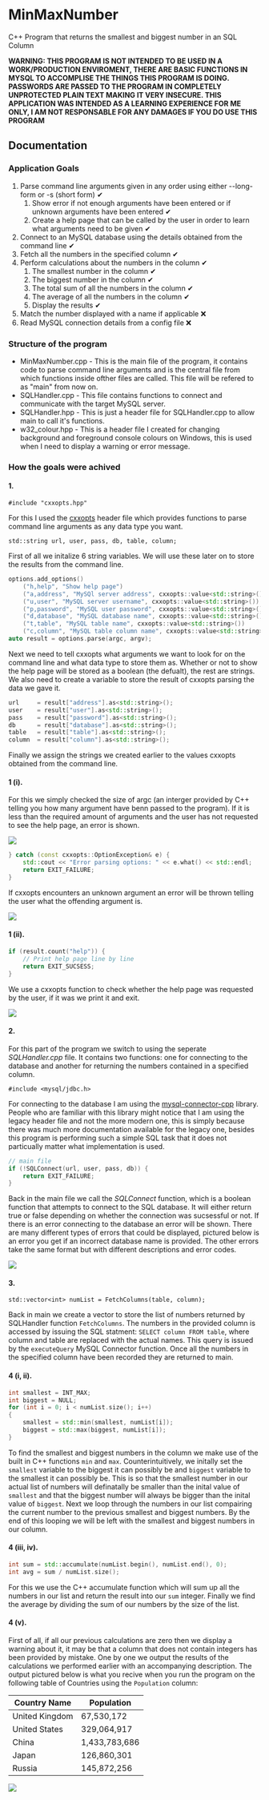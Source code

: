 ﻿# MinMaxNumber
C++ Program that returns the smallest and biggest number in an SQL Column

**WARNING: THIS PROGRAM IS NOT INTENDED TO BE USED IN A WORK/PRODUCTION ENVIROMENT, THERE ARE BASIC FUNCTIONS IN MYSQL TO ACCOMPLISE THE THINGS THIS PROGRAM IS DOING. PASSWORDS ARE PASSED TO THE PROGRAM IN COMPLETELY UNPROTECTED PLAIN TEXT MAKING IT VERY INSECURE. THIS APPLICATION WAS INTENDED AS A LEARNING EXPERIENCE FOR ME ONLY, I AM NOT RESPONSABLE FOR ANY DAMAGES IF YOU DO USE THIS PROGRAM**


## Documentation
### Application Goals
1. Parse command line arguments given in any order using either --long-form or -s (short form) ✔
    1. Show error if not enough arguments have been entered or if unknown arguments have been entered ✔
    2. Create a help page that can be called by the user in order to learn what arguments need to be given ✔
2. Connect to an MySQL database using the details obtained from the command line ✔
3. Fetch all the numbers in the specified column ✔
4. Perform calculations about the numbers in the column ✔
   1. The smallest number in the column ✔
   2. The biggest number in the column ✔
   3. The total sum of all the numbers in the column ✔
   4. The average of all the numbers in the column ✔
   5. Display the results ✔
5. Match the number displayed with a name if applicable ❌
6. Read MySQL connection details from a config file ❌


### Structure of the program
- MinMaxNumber.cpp - This is the main file of the program, it contains code to parse command line arguments and is the central file from which functions inside ofther files are called. This file will be refered to as "main" from now on.
- SQLHandler.cpp - This file contains functions to connect and communicate with the target MySQL server.
- SQLHandler.hpp - This is just a header file for SQLHandler.cpp to allow main to call it's functions.
- w32_colour.hpp - This is a header file I created for changing background and foreground console colours on Windows, this is used when I need to display a warning or error message.


### How the goals were achived
#### 1.
`#include "cxxopts.hpp"`

For this I used the [cxxopts](https://github.com/jarro2783/cxxopts) header file which provides functions to parse command line arguments as any data type you want.

`std::string url, user, pass, db, table, column;`

First of all we initalize 6 string variables. We will use these later on to store the results from the command line.

```cpp
options.add_options()
    ("h,help", "Show help page")
    ("a,address", "MySQl server address", cxxopts::value<std::string>())
    ("u,user", "MySQL server username", cxxopts::value<std::string>())
    ("p,password", "MySQL user password", cxxopts::value<std::string>())
    ("d,database", "MySQL database name", cxxopts::value<std::string>())
    ("t,table", "MySQL table name", cxxopts::value<std::string>())
    ("c,column", "MySQL table column name", cxxopts::value<std::string>());
auto result = options.parse(argc, argv);
```
Next we need to tell cxxopts what arguments we want to look for on the command line and what data type to store them as. Whether or not to show the help page will be stored as a boolean (the defualt), the rest are strings. We also need to create a variable to store the result of cxxopts parsing the data we gave it.
```cpp
url     = result["address"].as<std::string>();
user    = result["user"].as<std::string>();
pass    = result["password"].as<std::string>();
db      = result["database"].as<std::string>();
table   = result["table"].as<std::string>();
column  = result["column"].as<std::string>();
```
Finally we assign the strings we created earlier to the values cxxopts obtained from the command line.

#### 1 (i).
For this we simply checked the size of argc (an interger provided by C++ telling you how many argument have benn passed to the program). If it is less than the required amount of arguments and the user has not requested to see the help page, an error is shown.

<img src="https://github.com/RolandWH/MinMaxNumber/raw/master/img/not_enough_arguments.png?raw=true"/>

```cpp
} catch (const cxxopts::OptionException& e) {
    std::cout << "Error parsing options: " << e.what() << std::endl;
    return EXIT_FAILURE;
}
```
If cxxopts encounters an unknown argument an error will be thrown telling the user what the offending argument is.

<img src="https://github.com/RolandWH/MinMaxNumber/raw/master/img/incorrect_argument.png?raw=true"/>

#### 1 (ii).
```cpp
if (result.count("help")) {
    // Print help page line by line
    return EXIT_SUCSESS;
}
```
We use a cxxopts function to check whether the help page was requested by the user, if it was we print it and exit.

<img src="https://github.com/RolandWH/MinMaxNumber/raw/master/img/help_page.png?raw=true"/>

#### 2.
For this part of the program we switch to using the seperate *SQLHandler.cpp* file. It contains two functions: one for connecting to the database and another for returning the numbers contained in a specified column.

`#include <mysql/jdbc.h>`

For connecting to the database I am using the [mysql-connector-cpp](https://github.com/mysql/mysql-connector-cpp) library. People who are familiar with this library might notice that I am using the legacy header file and not the more modern one, this is simply because there was much more documentation available for the legacy one, besides this program is performing such a simple SQL task that it does not particually matter what implementation is used.

```cpp
// main file
if (!SQLConnect(url, user, pass, db)) {
    return EXIT_FAILURE;
}
```
Back in the main file we call the *SQLConnect* function, which is a boolean function that attempts to connect to the SQL database. It will either return true or false depending on whether the connection was sucsessful or not. If there is an error connecting to the database an error will be shown. There are many different types of errors that could be displayed, pictured below is an error you get if an incorrect database name is provided. The other errors take the same format but with different descriptions and error codes.

<img src="https://github.com/RolandWH/MinMaxNumber/raw/master/img/incorrect_databse.png?raw=true"/>

#### 3.
`std::vector<int> numList = FetchColumns(table, column);`

Back in main we create a vector to store the list of numbers returned by SQLHandler function `FetchColumns`. The numbers in the provided column is accessed by issuing the SQL statment: `SELECT column FROM table`, where column and table are replaced with the actual names. This query is issued by the `executeQuery` MySQL Connector function. Once all the numbers in the specified column have been recorded they are returned to main.

#### 4 (i, ii).
```cpp
int smallest = INT_MAX;
int biggest = NULL;
for (int i = 0; i < numList.size(); i++)
{
    smallest = std::min(smallest, numList[i]);
    biggest = std::max(biggest, numList[i]);
}
```
To find the smallest and biggest numbers in the column we make use of the built in C++ functions `min` and `max`. Counterintuitively, we initally set the `smallest` variable to the biggest it can possibly be and `biggest` variable to the smallest it can possibly be. This is so that the smallest number in our actual list of numbers will definatally be smaller than the inital value of `smallest` and that the biggest number will always be bigger than the inital value of `biggest`. Next we loop through the numbers in our list compairing the current number to the previous smallest and biggest numbers. By the end of this looping we will be left with the smallest and biggest numbers in our column.

#### 4 (iii, iv).
```cpp
int sum = std::accumulate(numList.begin(), numList.end(), 0);
int avg = sum / numList.size();
```

For this we use the C++ accumulate function which will sum up all the numbers in our list and return the result into our `sum` integer. Finally we find the average by dividing the sum of our numbers by the size of the list.

#### 4 (v).
First of all, if all our previous calculations are zero then we display a warning about it, it may be that a column that does not contain integers has been provided by mistake. One by one we output the results of the calculations we performed earlier with an accompanying description. The output pictured below is what you recive when you run the program on the following table of Countries using the `Population` column:

| Country Name   | Population    |
| -------------- | ------------- |
| United Kingdom | 67,530,172    |
| United States  | 329,064,917   |
| China          | 1,433,783,686 |
| Japan          | 126,860,301   |
| Russia         | 145,872,256   |

<img src="https://github.com/RolandWH/MinMaxNumber/raw/master/img/population_output.png?raw=true"/>


